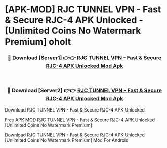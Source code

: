 # [APK-MOD] RJC TUNNEL VPN - Fast & Secure RJC-4 APK Unlocked - [Unlimited Coins No Watermark Premium] oholt



<div align="center">
<h3>🔴 Download [Server1] 👉👉 <a href="https://momento.my/?title=RJC_TUNNEL_VPN_-_Fast_&_Secure_RJC-4_APK_Unlocked">RJC TUNNEL VPN - Fast & Secure RJC-4 APK Unlocked Mod Apk</a></h3><br>

<h3>🔴 Download [Server2] 👉👉 <a href="https://momento.my/?title=RJC_TUNNEL_VPN_-_Fast_&_Secure_RJC-4_APK_Unlocked">RJC TUNNEL VPN - Fast & Secure RJC-4 APK Unlocked Mod Apk</a></h3>
</div>



Download RJC TUNNEL VPN - Fast & Secure RJC-4 APK Unlocked 

Free APK MOD RJC TUNNEL VPN - Fast & Secure RJC-4 APK Unlocked [Unlimited Coins No Watermark Premium]

Download RJC TUNNEL VPN - Fast & Secure RJC-4 APK Unlocked [Unlimited Coins No Watermark Premium] Mod For Android
